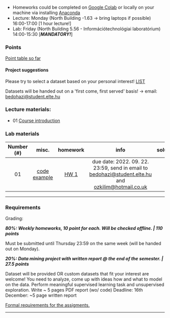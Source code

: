  - Homeworks could be completed on [Google Colab](https://colab.research.google.com/) or locally on your machine via installing [Anaconda](https://www.anaconda.com/products/individual)
 - Lecture: Monday (North Building -1.63 -> bring laptops if possible) 16:00-17:00 [1 hour lecture!]
 - Lab: Friday (North Building 5.56 - Információtechnológiai laboratórium) 14:00-15:30 [***MANDATORY!***]

### Points

[Point table so far](https://docs.google.com/spreadsheets/d/1HlFxjEKq6lNyOm1ILxhTE_pG_ji8jClog9N5ifJQBjs/edit?usp=sharing)

#### Project suggestions

Please try to select a dataset based on your personal interest! [LIST](https://docs.google.com/document/d/1ScHU3pJNk--AnCQybS5blVszRmATjaWA7HaWDwl8Srk/edit?usp=sharing)

Datasets will be handed out on a 'first come, first served' basis! -> email: bedohazi@student.elte.hu

### Lecture materials:
- 01 [Course introduction](https://docs.google.com/presentation/d/1AeIk24TLsBeIqFZiObw_sSaFhjJ4Et3qztavSU1sbeM/edit?usp=sharing)


### Lab materials

| Number (#) | misc. | homework | info | solution |
|:----------:|:-----:|:--------:|:----:|:--------:|
| 01 | [code example](http://patbaa.web.elte.hu/physdm/code_examples/01_data_handling_examples.html)  | [HW 1](https://gist.github.com/qbeer/a7b26bcbc56a63f32097e52738f57a76) | due date: 2022. 09. 22. 23:59, send in email to bedohazi@student.elte.hu and ozkilim@hotmail.co.uk | [-]()|


---

### Requirements

Grading:


***80%: Weekly homeworks, 10 point for each. Will be checked offline. | 110 points***

Must be submitted until Thursday 23:59 on the same week (will be handed out on Monday).


***20%: Data mining project with written report @ the end of the semester. | 27.5 points***

Dataset will be provided OR custom datasets that fit your interest are welcome!
You need to analyze, come up with ideas how and what to model on the data.
Perform meaningful supervised learning task and unsupervised exploration.
Write ~ 5 pages PDF report (wo/ code)
Deadline: 16th December: ~5 page written report

[Formal requirements for the assigments.](lab/assignments.md) 

---
